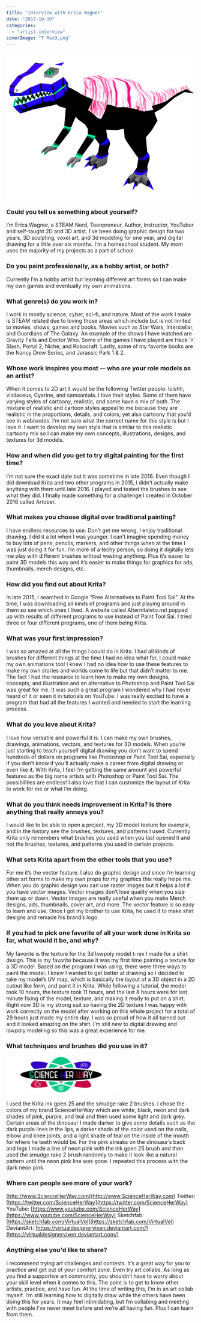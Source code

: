 ```yaml
---
title: "Interview with Erica Wagner"
date: "2017-10-30"
categories: 
  - "artist-interview"
coverImage: "T-Rex3.png"
---
```


### ![](images/T-Rex3.png)

### Could you tell us something about yourself?

I’m Erica Wagner, a STEAM Nerd, Teenpreneur, Author, Instructor, YouTuber and self-taught 2D and 3D artist. I’ve been doing graphic design for two years, 3D sculpting, voxel art, and 3d modeling for one year, and digital drawing for a little over six months. I’m a homeschool student. My mom uses the majority of my projects as a part of school.

### Do you paint professionally, as a hobby artist, or both?

Currently I’m a hobby artist but learning different art forms so I can make my own games and eventually my own animations.

### What genre(s) do you work in?

I work in mostly science, cyber, sci-fi, and nature. Most of the work I make is STEAM related due to loving those areas which include but is not limited to movies, shows, games and books. Movies such as Star Wars, Interstellar, and Guardians of The Galaxy. An example of the shows I have watched are Gravity Falls and Doctor Who. Some of the games I have played are Hack ‘n’ Slash, Portal 2, Niche, and Robocraft. Lastly, some of my favorite books are the Nancy Drew Series, and Jurassic Park 1 & 2.

### Whose work inspires you most -- who are your role models as an artist?

When it comes to 2D art it would be the following Twitter people: loishh, viiolaceus, Cyarine, and samsantala. I love their styles. Some of them have varying styles of cartoony, realistic, and some have a mix of both. The mixture of realistic and cartoon styles appeal to me because they are realistic in the proportions, details, and colors; yet also cartoony that you’d see in webisodes. I’m not sure what the correct name for this style is but I love it. I want to develop my own style that is similar to this realistic cartoony mix so I can make my own concepts, illustrations, designs, and textures for 3d models.

### How and when did you get to try digital painting for the first time?

I’m not sure the exact date but it was sometime in late 2016. Even though I did download Krita and two other programs in 2015, I didn’t actually make anything with them until late 2016. I played and tested the brushes to see what they did. I finally made something for a challenge I created in October 2016 called Artober.

### What makes you choose digital over traditional painting?

I have endless resources to use. Don’t get me wrong, I enjoy traditional drawing. I did it a lot when I was younger. I can’t imagine spending money to buy lots of pens, pencils, markers, and other things when at the time I was just doing it for fun. I’m more of a techy person, so doing it digitally lets me play with different brushes without wasting anything. Plus it’s easier to paint 3D models this way and it’s easier to make things for graphics for ads, thumbnails, merch designs, etc.

### How did you find out about Krita?

In late 2015, I searched in Google “Free Alternatives to Paint Tool Sai”. At the time, I was downloading all kinds of programs and just playing around in them so see which ones I liked. A website called Alternitateto.net popped up with results of different programs to use instead of Paint Tool Sai. I tried three or four different programs, one of them being Krita.

### What was your first impression?

I was so amazed at all the things I could do in Krita. I had all kinds of brushes for different things at the time I had no idea what for, I could make my own animations too! I knew I had no idea how to use these features to make my own stories and worlds come to life but that didn’t matter to me. The fact I had the resource to learn how to make my own designs, concepts, and illustration and an alternative to Photoshop and Paint Tool Sai was great for me. It was such a great program I wondered why I had never heard of it or seen it in tutorials on YouTube. I was really excited to have a program that had all the features I wanted and needed to start the learning process.

### What do you love about Krita?

I love how versatile and powerful it is. I can make my own brushes, drawings, animations, vectors, and textures for 3D models. When you’re just starting to teach yourself digital drawing you don’t want to spend hundreds of dollars on programs like Photoshop or Paint Tool Sai, especially if you don’t know if you’ll actually make a career from digital drawing or even like it. With Krita, I feel I’m getting the same amount and powerful features as the big name artists with Photoshop or Paint Tool Sai. The possibilities are endless! I also love that I can customize the layout of Krita to work for me or what I’m doing.

### What do you think needs improvement in Krita? Is there anything that really annoys you?

I would like to be able to open a project, my 3D model texture for example, and in the history see the brushes, textures, and patterns I used. Currently Krita only remembers what brushes you used when you last opened it and not the brushes, textures, and patterns you used in certain projects.

### What sets Krita apart from the other tools that you use?

For me it’s the vector feature. I also do graphic design and since I’m learning other art forms to make my own props for my graphics this really helps me. When you do graphic design you can use raster images but it helps a lot if you have vector images. Vector images don’t lose quality when you size them up or down. Vector images are really useful when you make Merch designs, ads, thumbnails, cover art, and more. The vector feature is so easy to learn and use. Once I got my brother to use Krita, he used it to make shirt designs and remade his brand’s logo.

### If you had to pick one favorite of all your work done in Krita so far, what would it be, and why?

My favorite is the texture for the 3d lowpoly model t-rex I made for a shirt design. This is my favorite because it was my first time painting a texture for a 3D model. Based on the program I was using, there were three ways to paint the model. I knew I wanted to get better at drawing so I decided to take my model’s UV map, which is basically the layout of a 3D object in a 2D cutout like form, and paint it in Krita. While following a tutorial, the model took 10 hours, the texture took 11 hours, and the last 8 hours were for last minute fixing of the model, texture, and making it ready to put on a shirt. Right now 3D is my strong suit so having the 2D texture I was happy with work correctly on the model after working on this whole project for a total of 29 hours just made my entire day. I was so proud of how it all turned out and it looked amazing on the shirt. I’m still new to digital drawing and lowpoly modeling so this was a great experience for me.

### What techniques and brushes did you use in it?

![](images/SHW-Logo-2.png)

I used the Krita ink gpen 25 and the smudge rake 2 brushes. I chose the colors of my brand ScienceHerWay which are white, black, neon and dark shades of pink, purple, and teal and then used some light and dark grey. Certain areas of the dinosaur I made darker to give some details such as the dark purple lines in the lips, a darker shade of the color used on the nails, elbow and knee joints, and a light shade of teal on the inside of the mouth for where he teeth would be. For the pink streaks on the dinosaur’s back and legs I made a line of neon pink with the ink gpen 25 brush and then used the smudge rake 2 brush randomly to make it look like a natural pattern until the neon pink line was gone. I repeated this process with the dark neon pink.

### Where can people see more of your work?

[http://www.ScienceHerWay.com](http://www.ScienceHerWay.com) Twitter: [https://twitter.com/ScienceHerWay](https://twitter.com/ScienceHerWay) YouTube: [https://www.youtube.com/ScienceHerWay](https://www.youtube.com/ScienceHerWay) Sketchfab: [https://sketchfab.com/VirtualVel](https://sketchfab.com/VirtualVel) DeviantArt: [https://virtualdesignervixen.deviantart.com/](https://virtualdesignervixen.deviantart.com/)

### Anything else you'd like to share?

I recommend trying art challenges and contests. It’s a great way for you to practice and get out of your comfort zone. Even try art collabs. As long as you find a supportive art community, you shouldn’t have to worry about your skill level when it comes to this. The point is to get to know other artists, practice, and have fun. At the time of writing this, I’m in an art collab myself. I’m still learning how to digitally draw while the others have been doing this for years. It may feel intimidating, but I’m collabing and meeting with people I’ve never meet before and we’re all having fun. Plus I can learn from them.
